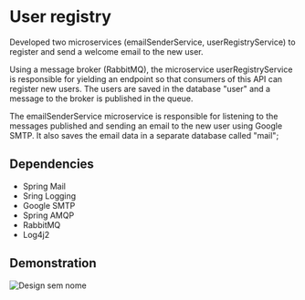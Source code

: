 # User registry

Developed two microservices (emailSenderService, userRegistryService) to register and send a welcome email to the new user. 

Using a message broker (RabbitMQ), the microservice userRegistryService is responsible for yielding an endpoint so that consumers of this API can register new users. The users are  saved in the database "user" and a message to the broker is published in the queue.

The emailSenderService microservice is responsible for listening to the messages published and sending an email to the new user using Google SMTP. It also saves the email data in a separate database called "mail";


## Dependencies
* Spring Mail
* Sring Logging
* Google SMTP
* Spring AMQP
* RabbitMQ
* Log4j2


## Demonstration
![Design sem nome](https://github.com/wmvieira21/UserMailMicroservices/assets/90009567/87f35f8c-46b3-4957-b766-7ad49d5eec3b)

